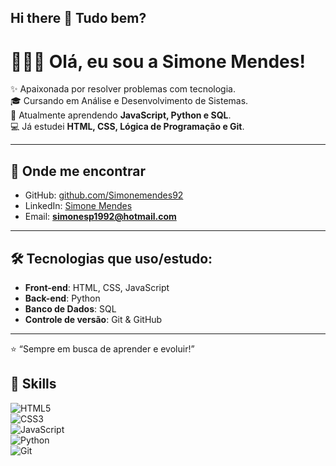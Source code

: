 ## Hi there 👋  Tudo bem?

# 👩🏻‍💻 Olá, eu sou a Simone Mendes!  

✨ Apaixonada por resolver problemas com tecnologia.  
🎓 Cursando em Análise e Desenvolvimento de Sistemas.  
🌱 Atualmente aprendendo **JavaScript, Python e SQL**.  
💻 Já estudei **HTML, CSS, Lógica de Programação e Git**.  

---

## 🔗 Onde me encontrar
- GitHub: [github.com/Simonemendes92](https://github.com/Simonemendes92)  
- LinkedIn: [Simone Mendes](https://www.linkedin.com/in/simone-mendes-0594a321b/)  
- Email: **simonesp1992@hotmail.com**  

---

## 🛠️ Tecnologias que uso/estudo:
- **Front-end**: HTML, CSS, JavaScript  
- **Back-end**: Python  
- **Banco de Dados**: SQL  
- **Controle de versão**: Git & GitHub  

---

⭐️ “Sempre em busca de aprender e evoluir!”

## 🚀 Skills  
![HTML5](https://img.shields.io/badge/HTML5-E34F26?style=for-the-badge&logo=html5&logoColor=white)  
![CSS3](https://img.shields.io/badge/CSS3-1572B6?style=for-the-badge&logo=css3&logoColor=white)  
![JavaScript](https://img.shields.io/badge/JavaScript-F7DF1E?style=for-the-badge&logo=javascript&logoColor=black)  
![Python](https://img.shields.io/badge/Python-3776AB?style=for-the-badge&logo=python&logoColor=white)  
![Git](https://img.shields.io/badge/Git-F05032?style=for-the-badge&logo=git&logoColor=white)